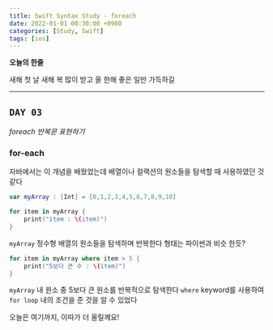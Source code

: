 ```yaml
---
title: Swift Syntax Study - foreach
date: 2022-01-01 00:30:00 +0900
categories: [Study, Swift]
tags: [ios]
---
```


**오늘의 한줄**

새해 첫 날 새해 복 많이 받고 올 한해 좋은 일만 가득하길

---

## `DAY 03`
*foreach 반복문 표현하기*


### for-each

자바에서는 이 개념을 배웠었는데 배열이나 컬랙션의 원소들을 탐색할 때 사용하였던 것 같다

```swift
var myArray : [Int] = [0,1,2,3,4,5,6,7,8,9,10]

for item in myArray {
    print("item : \(item)")
}
```

`myArray` 정수형 배열의 원소들을 탐색하며 반복한다
형태는 파이썬과 비슷 한듯?

```swift
for item in myArray where item > 5 {
    print("5보다 큰 수 : \(item)")
}
```

`myArray` 내 원소 중 5보다 큰 원소를 반복적으로 탐색한다
`where` keyword를 사용하여 `for loop` 내의 조건을 준 것을 알 수 있었다

오늘은 여기까지, 이따가 더 올릴께요!